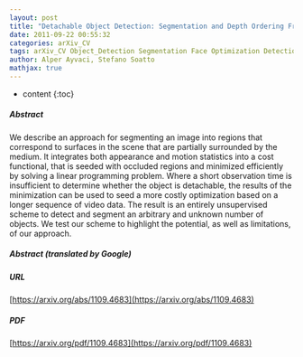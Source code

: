 ```yaml
---
layout: post
title: "Detachable Object Detection: Segmentation and Depth Ordering From Short-Baseline Video"
date: 2011-09-22 00:55:32
categories: arXiv_CV
tags: arXiv_CV Object_Detection Segmentation Face Optimization Detection
author: Alper Ayvaci, Stefano Soatto
mathjax: true
---
```


* content
{:toc}

##### Abstract
We describe an approach for segmenting an image into regions that correspond to surfaces in the scene that are partially surrounded by the medium. It integrates both appearance and motion statistics into a cost functional, that is seeded with occluded regions and minimized efficiently by solving a linear programming problem. Where a short observation time is insufficient to determine whether the object is detachable, the results of the minimization can be used to seed a more costly optimization based on a longer sequence of video data. The result is an entirely unsupervised scheme to detect and segment an arbitrary and unknown number of objects. We test our scheme to highlight the potential, as well as limitations, of our approach.

##### Abstract (translated by Google)


##### URL
[https://arxiv.org/abs/1109.4683](https://arxiv.org/abs/1109.4683)

##### PDF
[https://arxiv.org/pdf/1109.4683](https://arxiv.org/pdf/1109.4683)

